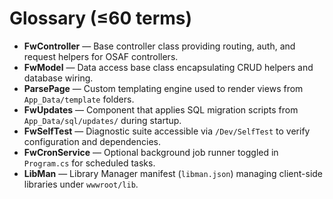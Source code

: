# Glossary (≤60 terms)
- **FwController** — Base controller class providing routing, auth, and request helpers for OSAF controllers.
- **FwModel** — Data access base class encapsulating CRUD helpers and database wiring.
- **ParsePage** — Custom templating engine used to render views from `App_Data/template` folders.
- **FwUpdates** — Component that applies SQL migration scripts from `App_Data/sql/updates/` during startup.
- **FwSelfTest** — Diagnostic suite accessible via `/Dev/SelfTest` to verify configuration and dependencies.
- **FwCronService** — Optional background job runner toggled in `Program.cs` for scheduled tasks.
- **LibMan** — Library Manager manifest (`libman.json`) managing client-side libraries under `wwwroot/lib`.
